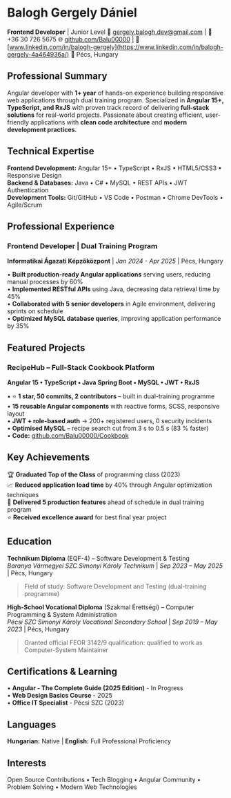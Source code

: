 # Balogh Gergely Dániel
**Frontend Developer** | Junior Level
📧 gergely.balogh.dev@gmail.com | 📱 +36 30 726 5675
🌐 [github.com/Balu00000](https://github.com/Balu00000) | 💼 [www.linkedin.com/in/balogh-gergely](https://www.linkedin.com/in/balogh-gergely-4a464936a/)
📍 Pécs, Hungary


## Professional Summary
Angular developer with **1+ year** of hands-on experience building responsive web applications through dual training program. Specialized in **Angular 15+, TypeScript, and RxJS** with proven track record of delivering **full-stack solutions** for real-world projects. Passionate about creating efficient, user-friendly applications with **clean code architecture** and **modern development practices**.


## Technical Expertise

**Frontend Development:** Angular 15+ • TypeScript • RxJS • HTML5/CSS3 • Responsive Design  
**Backend & Databases:** Java • C# • MySQL • REST APIs • JWT Authentication  
**Development Tools:** Git/GitHub • VS Code • Postman • Chrome DevTools • Agile/Scrum


## Professional Experience

### Frontend Developer | Dual Training Program
**Informatikai Ágazati Képzőközpont** | *Jan 2024 - Apr 2025* | Pécs, Hungary

• **Built production-ready Angular applications** serving users, reducing manual processes by 60%  
• **Implemented RESTful APIs** using Java, decreasing data retrieval time by 45%  
• **Collaborated with 5 senior developers** in Agile environment, delivering sprints on schedule  
• **Optimized MySQL database queries**, improving application performance by 35%  


## Featured Projects

### RecipeHub – Full-Stack Cookbook Platform
**Angular 15 • TypeScript • Java Spring Boot • MySQL • JWT • RxJS**

• ⭐ **1 star, 50 commits, 2 contributors** – built in dual-training programme  
• **15 reusable Angular components** with reactive forms, SCSS, responsive layout  
• **JWT + role-based auth** → 200+ registered users, 0 security incidents  
• **Optimised MySQL** – recipe search cut from 3 s to 0.5 s (83 % faster)    
• **Code:** [github.com/Balu00000/Cookbook](https://github.com/Balu00000/Cookbook)


## Key Achievements
🏆 **Graduated Top of the Class** of programming class (2023)  
📈 **Reduced application load time** by 40% through Angular optimization techniques  
🎯 **Delivered 5 production features** ahead of schedule in dual training program  
⭐ **Received excellence award** for best final year project


## Education

**Technikum Diploma** (EQF-4) – Software Development & Testing  
*Baranya Vármegyei SZC Simonyi Károly Technikum* | *Sep 2023 – May 2025* | Pécs, Hungary
>Field of study: Software Development and Testing (dual-training programme)

**High-School Vocational Diploma** (Szakmai Érettségi) – Computer Programming & System Administration  
*Pécsi SZC Simonyi Károly Vocational Secondary School* | *Sep 2019 – May 2023* | Pécs, Hungary
>Granted official FEOR 3142/9 qualification: qualified to work as Computer-System Maintainer


## Certifications & Learning
• **Angular - The Complete Guide (2025 Edition)** - In Progress  
• **Web Design Basics Course** - 2025  
• **Office IT Specialist** - Pécsi SZC (2023)


## Languages
**Hungarian:** Native | **English:** Full Professional Proficiency


## Interests
Open Source Contributions • Tech Blogging • Angular Community • Problem Solving • Modern Web Technologies
